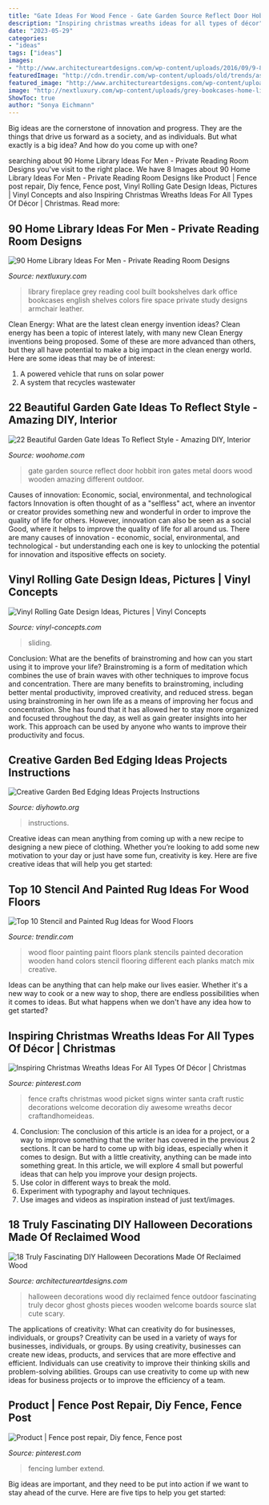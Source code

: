 ```yaml
---
title: "Gate Ideas For Wood Fence - Gate Garden Source Reflect Door Hobbit Iron Gates Metal Doors Wood Wooden Amazing Different Outdoor"
description: "Inspiring christmas wreaths ideas for all types of décor"
date: "2023-05-29"
categories:
- "ideas"
tags: ["ideas"]
images:
- "http://www.architectureartdesigns.com/wp-content/uploads/2016/09/9-8.jpg"
featuredImage: "http://cdn.trendir.com/wp-content/uploads/old/trends/assets_c/2015/08/wood-plank-floor-painting-each-plank-in-differnt-color-thumb-630xauto-55649.jpg"
featured_image: "http://www.architectureartdesigns.com/wp-content/uploads/2016/09/9-8.jpg"
image: "http://nextluxury.com/wp-content/uploads/grey-bookcases-home-library-with-cool-fireplace.jpg"
ShowToc: true
author: "Sonya Eichmann"
---
```



Big ideas are the cornerstone of innovation and progress. They are the things that drive us forward as a society, and as individuals. But what exactly is a big idea? And how do you come up with one?

	

		
searching about 90 Home Library Ideas For Men - Private Reading Room Designs you've visit to the right place. We have 8 Images about 90 Home Library Ideas For Men - Private Reading Room Designs like Product | Fence post repair, Diy fence, Fence post, Vinyl Rolling Gate Design Ideas, Pictures | Vinyl Concepts and also Inspiring Christmas Wreaths Ideas For All Types Of Décor | Christmas. Read more:
		
    
## 90 Home Library Ideas For Men - Private Reading Room Designs

<img loading=lazy src="http://nextluxury.com/wp-content/uploads/grey-bookcases-home-library-with-cool-fireplace.jpg" onerror="this.onerror=null;this.src='https://tse2.mm.bing.net/th?id=OIP.WknV3hyHBkazjmi2tHCM2AHaLH&amp;pid=15.1';" alt="90 Home Library Ideas For Men - Private Reading Room Designs">

_Source: nextluxury.com_

>library fireplace grey reading cool built bookshelves dark office bookcases english shelves colors fire space private study designs armchair leather. 

	

Clean Energy: What are the latest clean energy invention ideas?
Clean energy has been a topic of interest lately, with many new Clean Energy inventions being proposed. Some of these are more advanced than others, but they all have potential to make a big impact in the clean energy world. Here are some ideas that may be of interest: 
1. A powered vehicle that runs on solar power 
2. A system that recycles wastewater 

    
## 22 Beautiful Garden Gate Ideas To Reflect Style - Amazing DIY, Interior

<img loading=lazy src="http://www.woohome.com/wp-content/uploads/2014/03/garden-gate-18.jpg" onerror="this.onerror=null;this.src='https://tse1.mm.bing.net/th?id=OIP.IqjIpO1NEXXQpf8UumkaxQHaJ7&amp;pid=15.1';" alt="22 Beautiful Garden Gate Ideas To Reflect Style - Amazing DIY, Interior">

_Source: woohome.com_

>gate garden source reflect door hobbit iron gates metal doors wood wooden amazing different outdoor. 

	

Causes of innovation: Economic, social, environmental, and technological factors
Innovation is often thought of as a "selfless" act, where an inventor or creator provides something new and wonderful in order to improve the quality of life for others. However, innovation can also be seen as a social Good, where it helps to improve the quality of life for all around us. There are many causes of innovation - economic, social, environmental, and technological - but understanding each one is key to unlocking the potential for innovation and itspositive effects on society.

    
## Vinyl Rolling Gate Design Ideas, Pictures | Vinyl Concepts

<img loading=lazy src="https://vinyl-concepts.com/wp-content/uploads/2016/06/vinyl-rolling-gate-05.jpg" onerror="this.onerror=null;this.src='https://tse4.mm.bing.net/th?id=OIP.lvny5CMbeXWhBy9mUCbh0QHaFj&amp;pid=15.1';" alt="Vinyl Rolling Gate Design Ideas, Pictures | Vinyl Concepts">

_Source: vinyl-concepts.com_

>sliding. 

	

Conclusion: What are the benefits of brainstroming and how can you start using it to improve your life?
Brainstroming is a form of meditation which combines the use of brain waves with other techniques to improve focus and concentration. There are many benefits to brainstroming, including better mental productivity, improved creativity, and reduced stress. began using brainstroming in her own life as a means of improving her focus and concentration. She has found that it has allowed her to stay more organized and focused throughout the day, as well as gain greater insights into her work. This approach can be used by anyone who wants to improve their productivity and focus.

    
## Creative Garden Bed Edging Ideas Projects Instructions

<img loading=lazy src="https://www.diyhowto.org/wp-content/uploads/Wood-Block-Garden-Edging-20-Creative-Garden-Bed-Edging-Ideas-Projects-Instructions-DIYHowto.jpg" onerror="this.onerror=null;this.src='https://tse2.mm.bing.net/th?id=OIP.G30Sw2L_qyHGZ2VxrqdBYwHaLK&amp;pid=15.1';" alt="Creative Garden Bed Edging Ideas Projects Instructions">

_Source: diyhowto.org_

>instructions. 

	

Creative ideas can mean anything from coming up with a new recipe to designing a new piece of clothing. Whether you’re looking to add some new motivation to your day or just have some fun, creativity is key. Here are five creative ideas that will help you get started: 

    
## Top 10 Stencil And Painted Rug Ideas For Wood Floors

<img loading=lazy src="http://cdn.trendir.com/wp-content/uploads/old/trends/assets_c/2015/08/wood-plank-floor-painting-each-plank-in-differnt-color-thumb-630xauto-55649.jpg" onerror="this.onerror=null;this.src='https://tse1.mm.bing.net/th?id=OIP.XIl2AoMcNVFPFensaPr9MAHaEJ&amp;pid=15.1';" alt="Top 10 Stencil and Painted Rug Ideas for Wood Floors">

_Source: trendir.com_

>wood floor painting paint floors plank stencils painted decoration wooden hand colors stencil flooring different each planks match mix creative. 

	

Ideas can be anything that can help make our lives easier. Whether it's a new way to cook or a new way to shop, there are endless possibilities when it comes to ideas. But what happens when we don't have any idea how to get started? 

    
## Inspiring Christmas Wreaths Ideas For All Types Of Décor | Christmas

<img loading=lazy src="https://i.pinimg.com/736x/54/f3/4e/54f34e05f0567253bc1940a8c5b2db7c.jpg" onerror="this.onerror=null;this.src='https://tse2.mm.bing.net/th?id=OIP.-4hcOqOAZDwdNLFm4uj_BAHaJ3&amp;pid=15.1';" alt="Inspiring Christmas Wreaths Ideas For All Types Of Décor | Christmas">

_Source: pinterest.com_

>fence crafts christmas wood picket signs winter santa craft rustic decorations welcome decoration diy awesome wreaths decor craftandhomeideas. 

	

4. Conclusion: The conclusion of this article is an idea for a project, or a way to improve something that the writer has covered in the previous 2 sections.
It can be hard to come up with big ideas, especially when it comes to design. But with a little creativity, anything can be made into something great. In this article, we will explore 4 small but powerful ideas that can help you improve your design projects.
1. Use color in different ways to break the mold.
2. Experiment with typography and layout techniques.
3. Use images and videos as inspiration instead of just text/images.

    
## 18 Truly Fascinating DIY Halloween Decorations Made Of Reclaimed Wood

<img loading=lazy src="http://www.architectureartdesigns.com/wp-content/uploads/2016/09/9-8.jpg" onerror="this.onerror=null;this.src='https://tse4.mm.bing.net/th?id=OIP.MkHW-hO0ZQ2iNMTEMF1dVwHaNI&amp;pid=15.1';" alt="18 Truly Fascinating DIY Halloween Decorations Made Of Reclaimed Wood">

_Source: architectureartdesigns.com_

>halloween decorations wood diy reclaimed fence outdoor fascinating truly decor ghost ghosts pieces wooden welcome boards source slat cute scary. 

	

The applications of creativity: What can creativity do for businesses, individuals, or groups?
Creativity can be used in a variety of ways for businesses, individuals, or groups. By using creativity, businesses can create new ideas, products, and services that are more effective and efficient. Individuals can use creativity to improve their thinking skills and problem-solving abilities. Groups can use creativity to come up with new ideas for business projects or to improve the efficiency of a team.

    
## Product | Fence Post Repair, Diy Fence, Fence Post

<img loading=lazy src="https://i.pinimg.com/736x/9c/19/d1/9c19d1b1a58fe2f260f0f508eeeebb7c.jpg" onerror="this.onerror=null;this.src='https://tse4.mm.bing.net/th?id=OIP.0H5rpcgbYbmS0G1XcQge5QHaLH&amp;pid=15.1';" alt="Product | Fence post repair, Diy fence, Fence post">

_Source: pinterest.com_

>fencing lumber extend. 

	

Big ideas are important, and they need to be put into action if we want to stay ahead of the curve. Here are five tips to help you get started: 

